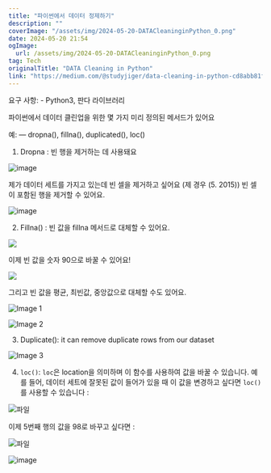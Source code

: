 ```yaml
---
title: "파이썬에서 데이터 정제하기"
description: ""
coverImage: "/assets/img/2024-05-20-DATACleaninginPython_0.png"
date: 2024-05-20 21:54
ogImage: 
  url: /assets/img/2024-05-20-DATACleaninginPython_0.png
tag: Tech
originalTitle: "DATA Cleaning in Python"
link: "https://medium.com/@studyjiger/data-cleaning-in-python-cd8abb81f6e4"
---
```



요구 사항: - Python3, 판다 라이브러리

파이썬에서 데이터 클린업을 위한 몇 가지 미리 정의된 메서드가 있어요

예: — dropna(), fillna(), duplicated(), loc()

1. Dropna : 빈 행을 제거하는 데 사용돼요

<div class="content-ad"></div>


![image](/assets/img/2024-05-20-DATACleaninginPython_0.png)

제가 데이터 세트를 가지고 있는데 빈 셀을 제거하고 싶어요 (제 경우 (5. 2015)) 빈 셀이 포함된 행을 제거할 수 있어요.

![image](/assets/img/2024-05-20-DATACleaninginPython_1.png)

2. Fillna() : 빈 값을 fillna 메서드로 대체할 수 있어요.


<div class="content-ad"></div>

<img src="/assets/img/2024-05-20-DATACleaninginPython_2.png" />

이제 빈 값을 숫자 90으로 바꿀 수 있어요!

<img src="/assets/img/2024-05-20-DATACleaninginPython_3.png" />

그리고 빈 값을 평균, 최빈값, 중앙값으로 대체할 수도 있어요.

<div class="content-ad"></div>


![Image 1](/assets/img/2024-05-20-DATACleaninginPython_4.png)

![Image 2](/assets/img/2024-05-20-DATACleaninginPython_5.png)

3. Duplicate(): it can remove duplicate rows from our dataset

![Image 3](/assets/img/2024-05-20-DATACleaninginPython_6.png)


<div class="content-ad"></div>

4. `loc()`: `loc`은 location을 의미하며 이 함수를 사용하여 값을 바꿀 수 있습니다. 예를 들어, 데이터 세트에 잘못된 값이 들어가 있을 때 이 값을 변경하고 싶다면 `loc()`를 사용할 수 있습니다 :

![파일](/assets/img/2024-05-20-DATACleaninginPython_7.png)

이제 5번째 행의 값을 98로 바꾸고 싶다면 :

![파일](/assets/img/2024-05-20-DATACleaninginPython_8.png)

<div class="content-ad"></div>


![image](/assets/img/2024-05-20-DATACleaninginPython_9.png)
